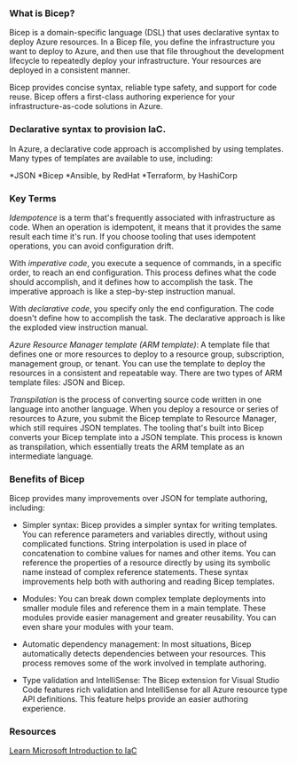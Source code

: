 ### What is Bicep?

Bicep is a domain-specific language (DSL) that uses declarative syntax to deploy Azure resources. In a Bicep file, you define the infrastructure you want to deploy to Azure, and then use that file throughout the development lifecycle to repeatedly deploy your infrastructure. Your resources are deployed in a consistent manner.

Bicep provides concise syntax, reliable type safety, and support for code reuse. Bicep offers a first-class authoring experience for your infrastructure-as-code solutions in Azure.

### Declarative syntax to provision IaC.

In Azure, a declarative code approach is accomplished by using templates. Many types of templates are available to use, including:

*JSON
*Bicep
*Ansible, by RedHat
*Terraform, by HashiCorp

### Key Terms

*Idempotence* is a term that's frequently associated with infrastructure as code. When an operation is idempotent, it means that it provides the same result each time it's run. If you choose tooling that uses idempotent operations, you can avoid configuration drift.

With *imperative code*, you execute a sequence of commands, in a specific order, to reach an end configuration. This process defines what the code should accomplish, and it defines how to accomplish the task. The imperative approach is like a step-by-step instruction manual.

With *declarative code*, you specify only the end configuration. The code doesn't define how to accomplish the task. The declarative approach is like the exploded view instruction manual.

*Azure Resource Manager template (ARM template)*: A template file that defines one or more resources to deploy to a resource group, subscription, management group, or tenant. You can use the template to deploy the resources in a consistent and repeatable way. There are two types of ARM template files: JSON and Bicep. 

*Transpilation* is the process of converting source code written in one language into another language.  When you deploy a resource or series of resources to Azure, you submit the Bicep template to Resource Manager, which still requires JSON templates. The tooling that's built into Bicep converts your Bicep template into a JSON template. This process is known as transpilation, which essentially treats the ARM template as an intermediate language.

### Benefits of Bicep

Bicep provides many improvements over JSON for template authoring, including:

* Simpler syntax: Bicep provides a simpler syntax for writing templates. You can reference parameters and variables directly, without using complicated functions. String interpolation is used in place of concatenation to combine values for names and other items. You can reference the properties of a resource directly by using its symbolic name instead of complex reference statements. These syntax improvements help both with authoring and reading Bicep templates.

* Modules: You can break down complex template deployments into smaller module files and reference them in a main template. These modules provide easier management and greater reusability. You can even share your modules with your team.

* Automatic dependency management: In most situations, Bicep automatically detects dependencies between your resources. This process removes some of the work involved in template authoring.

* Type validation and IntelliSense: The Bicep extension for Visual Studio Code features rich validation and IntelliSense for all Azure resource type API definitions. This feature helps provide an easier authoring experience.

### Resources

[Learn Microsoft Introduction to IaC](https://learn.microsoft.com/en-us/training/modules/introduction-to-infrastructure-as-code-using-bicep/2-what-infrastructure-code)


